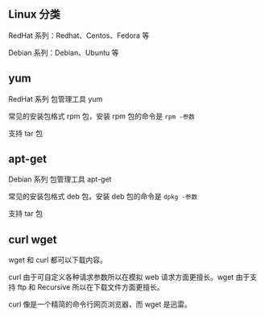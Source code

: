 ## Linux 分类

RedHat 系列：Redhat、Centos、Fedora 等

Debian 系列：Debian、Ubuntu 等

## yum

RedHat 系列 包管理工具 yum

常见的安装包格式 rpm 包，安装 rpm 包的命令是 `rpm -参数`

支持 tar 包

## apt-get

Debian 系列 包管理工具 apt-get

常见的安装包格式 deb 包，安装 deb 包的命令是 `dpkg -参数`

支持 tar 包

## curl wget

wget 和 curl 都可以下载内容。

curl 由于可自定义各种请求参数所以在模拟 web 请求方面更擅长。wget 由于支持 ftp 和 Recursive 所以在下载文件方面更擅长。

curl 像是一个精简的命令行网页浏览器，而 wget 是迅雷。
